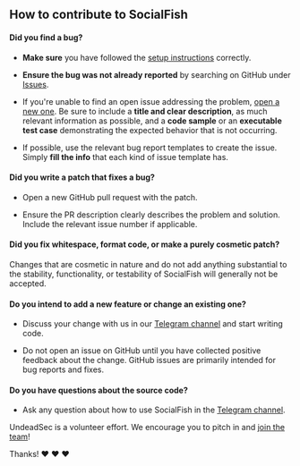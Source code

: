 ## How to contribute to SocialFish

#### **Did you find a bug?**

* **Make sure** you have followed the [setup instructions](https://github.com/HackTeachz/SocialFish/) correctly.

* **Ensure the bug was not already reported** by searching on GitHub under [Issues](https://github.com/HackTeachz/SocialFish/).

* If you're unable to find an open issue addressing the problem, [open a new one](https://github.com/HackTeachz/SocialFish/). Be sure to include a **title and clear description**, as much relevant information as possible, and a **code sample** or an **executable test case** demonstrating the expected behavior that is not occurring.

* If possible, use the relevant bug report templates to create the issue. Simply **fill the info** that each kind of issue template has.

#### **Did you write a patch that fixes a bug?**

* Open a new GitHub pull request with the patch.

* Ensure the PR description clearly describes the problem and solution. Include the relevant issue number if applicable.

#### **Did you fix whitespace, format code, or make a purely cosmetic patch?**

Changes that are cosmetic in nature and do not add anything substantial to the stability, functionality, or testability of SocialFish will generally not be accepted.

#### **Do you intend to add a new feature or change an existing one?**

* Discuss your change with us in our [Telegram channel](https://t.me/HackTeachz) and start writing code.

* Do not open an issue on GitHub until you have collected positive feedback about the change. GitHub issues are primarily intended for bug reports and fixes.

#### **Do you have questions about the source code?**

* Ask any question about how to use SocialFish in the [Telegram channel](https://t.me/HackTeachz).


UndeadSec is a volunteer effort. We encourage you to pitch in and [join the team](https://t.me/HackTeachz)!

Thanks! :heart: :heart: :heart:
